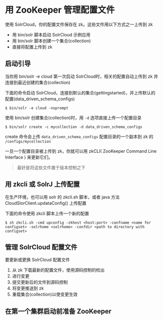 # 用 ZooKeeper 管理配置文件

使用 SolrCloud，你的配置文件保存在 zk。这些文件用以下方式之一上传到 zk

* 用 bin/solr 脚本启动 SolrCloud 示例应用
* 用 bin/solr 脚本创建一个集合(collection)
* 直接将配置上传到 zk

## 启动引导

当你用 bin/solr -e cloud 第一次启动 SolrCloud时，相关的配置自动上传到 zk 并连接到最近创建的集合(collection)

下面的命令启动 SolrCloud，连接到默认的集合(gettingstarted)，并上传默认的配置(data_driven_schema_configs)

```
$ bin/solr -e cloud -noprompt
```

使用 bin/solr 创建集合(collection)时，用 `-d` 选项直接上传一个配置目录

```
$ bin/solr create -c mycollection -d data_driven_schema_configs
```

create 命令会上传 `data_driven_schema_configs` 配置目录的一个副本到 zk 的 `/configs/mycollection`

一旦一个配置目录被上传到 zk，你就可以用 zkCLI( ZooKeeper Command Line Interface ) 来更新它们。

> 最好是将这些文件置于版本控制之下

## 用 zkcli 或 SolrJ 上传配置

在生产环境，也可以用 solr 的 zkcli.sh 脚本，或者 java 方法 CloudSlorClient.updataConfig() 上传配置

下面的命令使用 zkcli 脚本上传一个新的配置

```
$ sh zkcli.sh -cmd upconfig -zkhost <host:port> -confname <name for configset> -solrhome <solrhome> -confdir <path to directory with configset>
```

## 管理 SolrCloud 配置文件

要更新或更换 SolrCloud 配置文件

1. 从 zk 下载最新的配置文件，使用源码控制的检出
2. 进行变更
3. 提交更新后的文件到源码控制
4. 将变更推送到 zk
5. 重载集合(collection)以使变更生效

## 在第一个集群启动前准备 ZooKeeper



